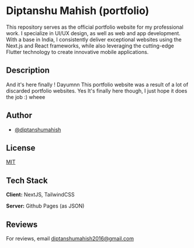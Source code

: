 # Diptanshu Mahish (portfolio)

This repository serves as the official portfolio website for my professional work. I specialize in UI/UX design, as well as web and app development. With a base in India, I consistently deliver exceptional websites using the Next.js and React frameworks, while also leveraging the cutting-edge Flutter technology to create innovative mobile applications.

## Description

And it's here finally ! Dayumnn This portfolio website was a result of a lot of discarded portfolio websites. Yes It's finally here though, I just hope it does the job :)
wheee

## Author

- [@diptanshumahish](https://www.github.com/diptanshumahish)

## License

[MIT](https://choosealicense.com/licenses/mit/)

## Tech Stack

**Client:** NextJS, TailwindCSS

**Server:** Github Pages (as JSON)

## Reviews

For reviews, email diptanshumahish2016@gmail.com
